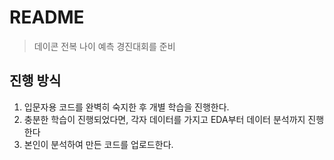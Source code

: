 # README

> 데이콘 전복 나이 예측 경진대회를 준비



## 진행 방식

1. 입문자용 코드를 완벽히 숙지한 후 개별 학습을 진행한다.
2. 충분한 학습이 진행되었다면, 각자 데이터를 가지고 EDA부터 데이터 분석까지 진행한다
3. 본인이 분석하여 만든 코드를 업로드한다.

